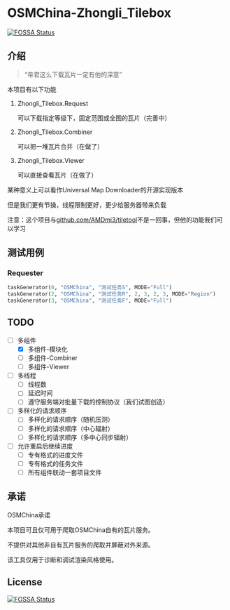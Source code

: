 # OSMChina-Zhongli_Tilebox
[![FOSSA Status](https://app.fossa.com/api/projects/git%2Bgithub.com%2FLaoshuBaby%2FOSMChina-Zhongli_Tilebox.svg?type=shield)](https://app.fossa.com/projects/git%2Bgithub.com%2FLaoshuBaby%2FOSMChina-Zhongli_Tilebox?ref=badge_shield)


## 介绍

>
>“帝君这么下载瓦片一定有他的深意”

本项目有以下功能

1. Zhongli_Tilebox.Request

   可以下载指定等级下，固定范围或全图的瓦片（完善中）

2. Zhongli_Tilebox.Combiner

   可以把一堆瓦片合并（在做了）

3. Zhongli_Tilebox.Viewer

   可以直接查看瓦片（在做了）

某种意义上可以看作Universal Map Downloader的开源实现版本

但是我们更有节操，线程限制更好，更少给服务器带来负载

注意：这个项目与[github.com/AMDmi3/tiletool](https://wiki.openstreetmap.org/wiki/Tiletool)不是一回事，但他的功能我们可以学习

## 测试用例

### Requester

```python
taskGenerator(0, "OSMChina", "测试任务S", MODE="Full")
taskGenerator(2, "OSMChina", "测试任务R", 2, 3, 2, 3, MODE="Region")
taskGenerator(3, "OSMChina", "测试任务F", MODE="Full")
```

## TODO

- [ ] 多组件
    - [x] 多组件-模块化
    - [ ] 多组件-Combiner
    - [ ] 多组件-Viewer
- [ ] 多线程
    - [ ] 线程数
    - [ ] 延迟时间
    - [ ] 遵守服务端对批量下载的控制协议（我们试图创造）
- [ ] 多样化的请求顺序
    - [ ] 多样化的请求顺序（随机压测）
    - [ ] 多样化的请求顺序（中心辐射）
    - [ ] 多样化的请求顺序（多中心同步辐射）
- [ ] 允许重启后继续进度
    - [ ] 专有格式的进度文件
    - [ ] 专有格式的任务文件
    - [ ] 所有组件联动一套项目文件

## 承诺

OSMChina承诺

本项目可且仅可用于爬取OSMChina自有的瓦片服务。

不提供对其他非自有瓦片服务的爬取并屏蔽对外来源。

该工具仅用于诊断和调试渲染风格使用。


## License
[![FOSSA Status](https://app.fossa.com/api/projects/git%2Bgithub.com%2FLaoshuBaby%2FOSMChina-Zhongli_Tilebox.svg?type=large)](https://app.fossa.com/projects/git%2Bgithub.com%2FLaoshuBaby%2FOSMChina-Zhongli_Tilebox?ref=badge_large)